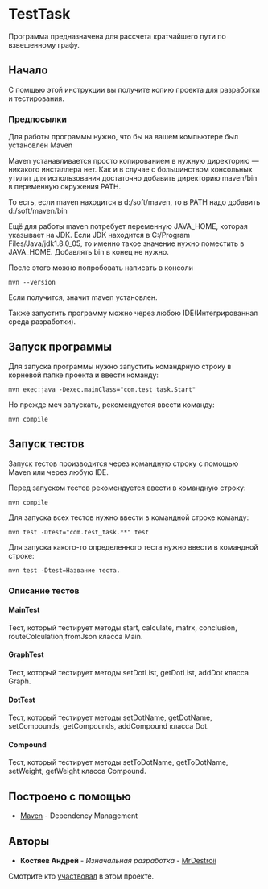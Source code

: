# TestTask

Программа предназначена для рассчета кратчайшего пути по взвешенному графу.

## Начало

С помщью этой инструкции вы получите копию проекта для разработки и тестирования.

### Предпосылки

Для работы программы нужно, что бы на вашем компьютере был установлен Maven

Maven устанавливается просто копированием в нужную директорию — никакого инсталлера нет. Как и в случае с большинством консольных утилит для использования достаточно добавить директорию maven/bin в переменную окружения PATH.


То есть, если maven находится в d:/soft/maven, то в PATH надо добавить d:/soft/maven/bin


Ещё для работы maven потребует переменную JAVA_HOME, которая указывает на JDK. Если JDK находится в C:/Program Files/Java/jdk1.8.0_05, то именно такое значение нужно поместить в JAVA_HOME. Добавлять bin в конец не нужно.


После этого можно попробовать написать в консоли

```
mvn --version
```

Если получится, значит maven установлен.

Также запустить программу можно через любою IDE(Интегрированная среда разработки).

## Запуск программы

Для запуска программы нужно запустить командрную строку в корневой папке проекта и ввести команду:

```
mvn exec:java -Dexec.mainClass="com.test_task.Start"
```
Но прежде меч запускать, рекомендуется ввести команду:

```
mvn compile
```

## Запуск тестов

Запуск тестов производится через командную строку с помощью Maven или через любую IDE.

Перед запуском тестов рекомендуется ввести в командную строку:

```
mvn compile
```

Для запуска всех тестов нужно ввести в командной строке команду:

```
mvn test -Dtest="com.test_task.**" test
```

Для запуска какого-то определенного теста нужно ввести в командной строке:

```
mvn test -Dtest=Название теста.
```

### Описание тестов

#### MainTest

Тест, который тестирует методы start, calculate, matrx, conclusion, routeColculation,fromJson класса Main.

#### GraphTest

Тест, который тестирует методы setDotList, getDotList, addDot класса Graph.

#### DotTest

Тест, который тестирует методы setDotName, getDotName, setCompounds, getCompounds, addCompound класса Dot.

#### Compound

Тест, который тестирует методы setToDotName, getToDotName, setWeight, getWeight класса Compound.

## Построено с помощью

* [Maven](https://maven.apache.org/) - Dependency Management 

## Авторы

* **Костяев Андрей** - *Изначальная разработка* - [MrDestroii](https://github.com/MrDestroii)

Смотрите кто [участвовал](https://github.com/MrDestroii/TestTask/contributors) в этом проекте.
